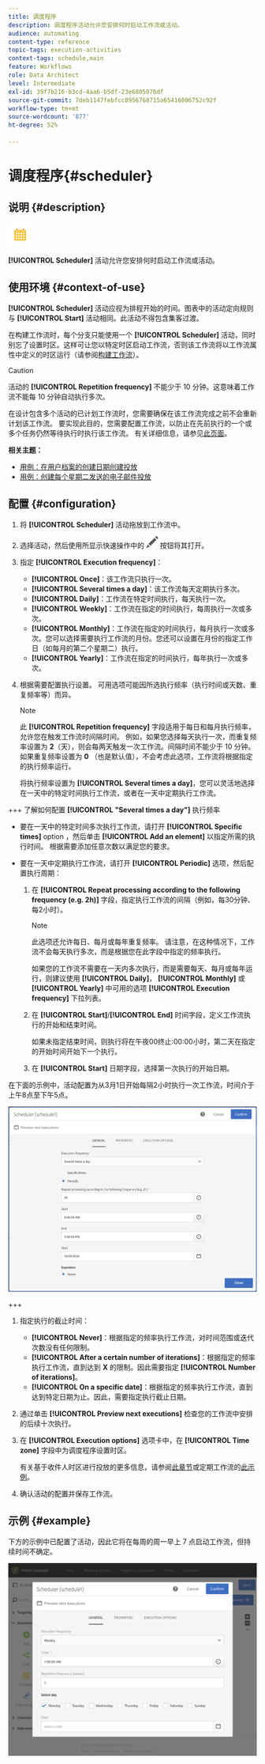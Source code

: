 ```yaml
---
title: 调度程序
description: 调度程序活动允许您安排何时启动工作流或活动。
audience: automating
content-type: reference
topic-tags: execution-activities
context-tags: schedule,main
feature: Workflows
role: Data Architect
level: Intermediate
exl-id: 39f7b216-b3cd-4aa6-b5df-23e6805076df
source-git-commit: 7deb1147febfcc8956768715a65416806752c92f
workflow-type: tm+mt
source-wordcount: '877'
ht-degree: 52%

---
```


# 调度程序{#scheduler}

## 说明 {#description}

![](assets/scheduler.png)

**[!UICONTROL Scheduler]** 活动允许您安排何时启动工作流或活动。

## 使用环境 {#context-of-use}

**[!UICONTROL Scheduler]** 活动应视为排程开始的时间。图表中的活动定向规则与 **[!UICONTROL Start]** 活动相同。此活动不得包含集客过渡。

在构建工作流时，每个分支只能使用一个 **[!UICONTROL Scheduler]** 活动，同时别忘了设置时区。这样可让您以特定时区启动工作流，否则该工作流将以工作流属性中定义的时区运行（请参阅[构建工作流](../../automating/using/building-a-workflow.md)）。

>[!CAUTION]
>
>活动的 **[!UICONTROL Repetition frequency]** 不能少于 10 分钟。这意味着工作流不能每 10 分钟自动执行多次。

在设计包含多个活动的已计划工作流时，您需要确保在该工作流完成之前不会重新计划该工作流。 要实现此目的，您需要配置工作流，以防止在先前执行的一个或多个任务仍然等待执行时执行该工作流。 有关详细信息，请参见[此页面](../../automating/using/scheduled-workflows-execution.md)。

**相关主题：**

* [用例：在用户档案的创建日期创建投放](../../automating/using/workflow-creation-date-query.md)
* [用例：创建每个星期二发送的电子邮件投放](../../automating/using/workflow-weekly-offer.md)

## 配置 {#configuration}

1. 将 **[!UICONTROL Scheduler]** 活动拖放到工作流中。
1. 选择活动，然后使用所显示快速操作中的 ![](assets/edit_darkgrey-24px.png) 按钮将其打开。
1. 指定 **[!UICONTROL Execution frequency]**：

   * **[!UICONTROL Once]**：该工作流只执行一次。
   * **[!UICONTROL Several times a day]**：该工作流每天定期执行多次。
   * **[!UICONTROL Daily]**：工作流在特定时间执行，每天执行一次。
   * **[!UICONTROL Weekly]**：工作流在指定的时间执行，每周执行一次或多次。
   * **[!UICONTROL Monthly]**：工作流在指定的时间执行，每月执行一次或多次。您可以选择需要执行工作流的月份。您还可以设置在月份的指定工作日（如每月的第二个星期二）执行。
   * **[!UICONTROL Yearly]**：工作流在指定的时间执行，每年执行一次或多次。

1. 根据需要配置执行设置。 可用选项可能因所选执行频率（执行时间或天数、重复频率等）而异。

   >[!NOTE]
   >
   >此 **[!UICONTROL Repetition frequency]** 字段适用于每日和每月执行频率，允许您在触发工作流时间隔时间。 例如，如果您选择每天执行一次，而重复频率设置为 **2**（天），则会每两天触发一次工作流。间隔时间不能少于 10 分钟。如果重复频率设置为 **0** （也是默认值），不会考虑此选项，工作流将根据指定的执行频率运行。

   将执行频率设置为 **[!UICONTROL Several times a day]**，您可以灵活地选择在一天中的特定时间执行工作流，或者在一天中定期执行工作流。

+++ 了解如何配置 **[!UICONTROL "Several times a day"]** 执行频率

   * 要在一天中的特定时间多次执行工作流，请打开 **[!UICONTROL Specific times]** option ，然后单击 **[!UICONTROL Add an element]** 以指定所需的执行时间。 根据需要添加任意次数以满足您的要求。

   * 要在一天中定期执行工作流，请打开 **[!UICONTROL Periodic]** 选项，然后配置执行周期：

      1. 在 **[!UICONTROL Repeat processing according to the following frequency (e.g. 2h)]** 字段，指定执行工作流的间隔（例如，每30分钟、每2小时）。

         >[!NOTE]
         >
         >此选项还允许每日、每月或每年重复频率。 请注意，在这种情况下，工作流不会每天执行多次，而是根据您在此字段中指定的频率执行。
         >
         > 如果您的工作流不需要在一天内多次执行，而是需要每天、每月或每年运行，则建议使用 **[!UICONTROL Daily]**， **[!UICONTROL Monthly]** 或 **[!UICONTROL Yearly]** 中可用的选项 **[!UICONTROL Execution frequency]** 下拉列表。

      1. 在 **[!UICONTROL Start]**/**[!UICONTROL End]** 时间字段，定义工作流执行的开始和结束时间。

         如果未指定结束时间，则执行将在午夜00终止:00:00小时，第二天在指定的开始时间开始下一个执行。

      1. 在 **[!UICONTROL Start]** 日期字段，选择第一次执行的开始日期。

   在下面的示例中，活动配置为从3月1日开始每隔2小时执行一次工作流，时间介于上午8点至下午5点。

   ![](assets/wkf_scheduler_day.png)

+++

1. 指定执行的截止时间：

   * **[!UICONTROL Never]**：根据指定的频率执行工作流，对时间范围或迭代次数没有任何限制。
   * **[!UICONTROL After a certain number of iterations]**：根据指定的频率执行工作流，直到达到 **X** 的限制。因此需要指定 **[!UICONTROL Number of iterations]**。
   * **[!UICONTROL On a specific date]**：根据指定的频率执行工作流，直到达到特定日期为止。因此，需要指定执行截止日期。

1. 通过单击 **[!UICONTROL Preview next executions]** 检查您的工作流中安排的后续十次执行。

1. 在 **[!UICONTROL Execution options]** 选项卡中，在 **[!UICONTROL Time zone]** 字段中为调度程序设置时区。

   有关基于收件人时区进行投放的更多信息，请参阅[此章节](../../sending/using/sending-messages-at-the-recipient-s-time-zone.md)或定期工作流的[此示例](../../automating/using/recurring-push-notifications.md)。

1. 确认活动的配置并保存工作流。

## 示例 {#example}

下方的示例中已配置了活动，因此它将在每周的周一早上 7 点启动工作流，但持续时间不确定。

![](assets/wkf_scheduler_example.png)
